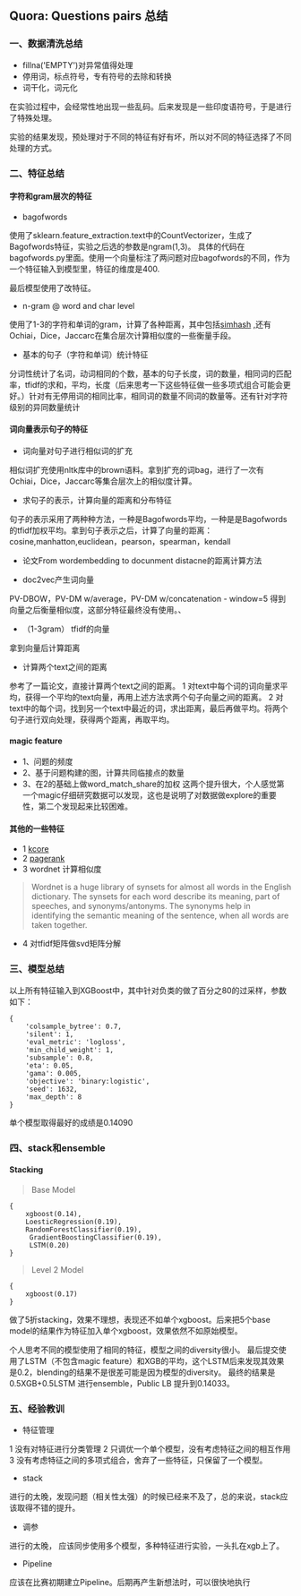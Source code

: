 ## Quora: Questions pairs 总结

### 一、数据清洗总结

- fillna('EMPTY')对异常值得处理
- 停用词，标点符号，专有符号的去除和转换
- 词干化，词元化

在实验过程中，会经常性地出现一些乱码。后来发现是一些印度语符号，于是进行了特殊处理。

实验的结果发现，预处理对于不同的特征有好有坏，所以对不同的特征选择了不同处理的方式。

### 二、特征总结
#### 字符和gram层次的特征
- bagofwords

使用了sklearn.feature_extraction.text中的CountVectorizer，生成了Bagofwords特征，实验之后选的参数是ngram(1,3)。
具体的代码在bagofwords.py里面。使用一个向量标注了两问题对应bagofwords的不同，作为一个特征输入到模型里，特征的维度是400.

最后模型使用了改特征。

- n-gram @ word and char level

使用了1-3的字符和单词的gram，计算了各种距离，其中包括[simhash](http://yanyiwu.com/work/2014/01/30/simhash-shi-xian-xiang-jie.html)
,还有Ochiai，Dice，Jaccarc在集合层次计算相似度的一些衡量手段。

- 基本的句子（字符和单词）统计特征

分词性统计了名词，动词相同的个数，基本的句子长度，词的数量，相同词的匹配率，tfidf的求和，平均，长度（后来思考一下这些特征做一些多项式组合可能会更好。）针对有无停用词的相同比率，相同词的数量不同词的数量等。还有针对字符级别的异同数量统计

#### 词向量表示句子的特征

- 词向量对句子进行相似词的扩充

相似词扩充使用nltk库中的brown语料。拿到扩充的词bag，进行了一次有Ochiai，Dice，Jaccarc等集合层次上的相似度计算。

- 求句子的表示，计算向量的距离和分布特征

句子的表示采用了两种种方法，一种是Bagofwords平均，一种是是Bagofwords的tfidf加权平均。拿到句子表示之后，计算了向量的距离：cosine,manhatton,euclidean，pearson，spearman，kendall

- 论文From wordembedding to docunment distacne的距离计算方法

- doc2vec产生词向量

PV-DBOW，PV-DM w/average，PV-DM w/concatenation - window=5 得到向量之后衡量相似度，这部分特征最终没有使用。、

- （1-3gram） tfidf的向量

拿到向量后计算距离

- 计算两个text之间的距离

参考了一篇论文，直接计算两个text之间的距离。
1 对text中每个词的词向量求平均，获得一个平均的text向量，再用上述方法求两个句子向量之间的距离。
2 对text中的每个词，找到另一个text中最近的词，求出距离，最后再做平均。将两个句子进行双向处理，获得两个距离，再取平均。

#### magic feature
 - 1、问题的频度
 - 2、基于问题构建的图，计算共同临接点的数量
 - 3、在2的基础上做word_match_share的加权
这两个提升很大，个人感觉第一个magic仔细研究数据可以发现，这也是说明了对数据做explore的重要性，第二个发现起来比较困难。

#### 其他的一些特征
- 1 [kcore](https://www.kaggle.com/c/quora-question-pairs/discussion/33371)
- 2 [pagerank](https://www.kaggle.com/shubh24/pagerank-on-quora-a-basic-implementation)
- 3 wordnet 计算相似度
> Wordnet is a huge library of synsets for almost all words in the English dictionary. The synsets for each word describe its meaning, part of speeches, and synonyms/antonyms. The synonyms help in identifying the semantic meaning of the sentence, when all words are taken together.
- 4 对tfidf矩阵做svd矩阵分解

### 三、模型总结
以上所有特征输入到XGBoost中，其中针对负类的做了百分之80的过采样，参数如下：
```
{
    'colsample_bytree': 0.7,
    'silent': 1,
    'eval_metric': 'logloss',
    'min_child_weight': 1,
    'subsample': 0.8,
    'eta': 0.05,
    'gama': 0.005,
    'objective': 'binary:logistic',
    'seed': 1632,
    'max_depth': 8
}
```
单个模型取得最好的成绩是0.14090

### 四、stack和ensemble

#### Stacking

> Base Model
```
{
    xgboost(0.14),
    LoesticRegression(0.19),
    RandomForestClassifier(0.19),
     GradientBoostingClassifier(0.19),
     LSTM(0.20)
}
```

> Level 2 Model
```
{
    xgboost(0.17)
}
```

做了5折stacking，效果不理想，表现还不如单个xgboost。后来把5个base model的结果作为特征加入单个xgboost，效果依然不如原始模型。

个人思考不同的模型使用了相同的特征，模型之间的diversity很小。
最后提交使用了LSTM（不包含magic feature）和XGB的平均，这个LSTM后来发现其效果是0.2，blending的结果不是很差可能是因为模型的diversity。
最终的结果是 0.5XGB+0.5LSTM 进行ensemble，Public LB 提升到0.14033。

### 五、经验教训

- 特征管理

1 没有对特征进行分类管理
2 只调优一个单个模型，没有考虑特征之间的相互作用
3 没有考虑特征之间的多项式组合，舍弃了一些特征，只保留了一个模型。

- stack

进行的太晚，发现问题（相关性太强）的时候已经来不及了，总的来说，stack应该取得不错的提升。

- 调参

进行的太晚， 应该同步使用多个模型，多种特征进行实验，一头扎在xgb上了。

- Pipeline

应该在比赛初期建立Pipeline。后期再产生新想法时，可以很快地执行
